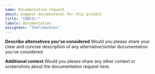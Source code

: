 ```yaml
---
name: Documentation request
about: Suggest documentaton for this project
title: "[DOCS]:"
labels: documentation
assignees: "thelimeskies"
---
```


**Describe alternatives you've considered**
Would you please share your clear and concise description of any alternative/similar documentation you've considered.

**Additional context**
Would you please share any other context or screenshots about the documentation request here.
